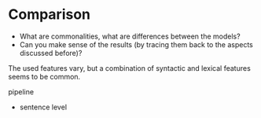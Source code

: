 # Comparison

- What are commonalities, what are differences between the
models?
- Can you make sense of the results (by tracing them back to
the aspects discussed before)?

 The used features vary, but a combination of syntactic and lexical features seems to be common.

pipeline
- sentence level
